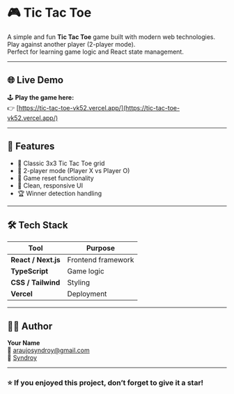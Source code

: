 # 🎮 Tic Tac Toe

A simple and fun **Tic Tac Toe** game built with modern web technologies.  
Play against another player (2-player mode).  
Perfect for learning game logic and React state management.

---

## 🌐 Live Demo

🕹️ **Play the game here:**  
👉 [https://tic-tac-toe-vk52.vercel.app/](https://tic-tac-toe-vk52.vercel.app/)

---

## 🚀 Features

- 🧩 Classic 3x3 Tic Tac Toe grid  
- 👥 2-player mode (Player X vs Player O)  
- 🔄 Game reset functionality  
- 🎨 Clean, responsive UI  
- 🏆 Winner detection handling  

---

## 🛠️ Tech Stack

| Tool | Purpose |
|------|----------|
| **React / Next.js** | Frontend framework |
| **TypeScript** | Game logic |
| **CSS / Tailwind** | Styling |
| **Vercel** | Deployment |

---

## 🧑‍💻 Author

**Your Name**  
📧 [araujosyndroy@gmail.com](mailto:araujosyndroy@gmail.com)  
🐙 [Syndroy](https://github.com/Syndroy)

---

### ⭐ If you enjoyed this project, don’t forget to give it a star!

